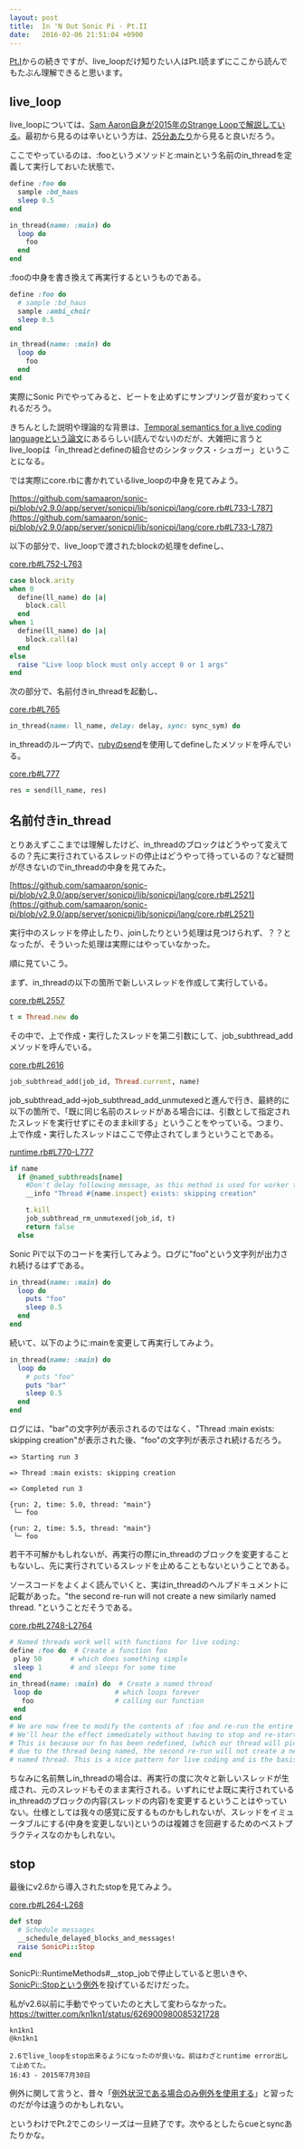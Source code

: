 ```yaml
---
layout: post
title:  In 'N Out Sonic Pi - Pt.II
date:   2016-02-06 21:51:04 +0900
---
```

[Pt.I]({{site.baseurl}}/2016/02/06/In-N-Out-Sonic-Pi-Pt.I.html)からの続きですが、live_loopだけ知りたい人はPt.I読まずにここから読んでもたぶん理解できると思います。

## live_loop

live_loopについては、[Sam Aaron自身が2015年のStrange Loopで解説している](https://www.youtube.com/watch?v=YlRTTzlhquo)。最初から見るのは辛いという方は、[25分あたり](https://youtu.be/YlRTTzlhquo?t=1493)から見ると良いだろう。

ここでやっているのは、:fooというメソッドと:mainという名前のin_threadを定義して実行しておいた状態で、

```ruby
define :foo do
  sample :bd_haus
  sleep 0.5
end

in_thread(name: :main) do
  loop do
    foo
  end
end
```

:fooの中身を書き換えて再実行するというものである。

```ruby
define :foo do
  # sample :bd_haus
  sample :ambi_choir
  sleep 0.5
end

in_thread(name: :main) do
  loop do
    foo
  end
end
```

実際にSonic Piでやってみると、ビートを止めずにサンプリング音が変わってくれるだろう。

きちんとした説明や理論的な背景は、[Temporal semantics for a live coding languageという論文](https://www.cl.cam.ac.uk/~dao29/publ/farm14-aaron.pdf)にあるらしい(読んでない)のだが、大雑把に言うとlive_loopは「in_threadとdefineの組合せのシンタックス・シュガー」ということになる。

では実際にcore.rbに書かれているlive_loopの中身を見てみよう。

[https://github.com/samaaron/sonic-pi/blob/v2.9.0/app/server/sonicpi/lib/sonicpi/lang/core.rb#L733-L787](https://github.com/samaaron/sonic-pi/blob/v2.9.0/app/server/sonicpi/lib/sonicpi/lang/core.rb#L733-L787)

以下の部分で、live_loopで渡されたblockの処理をdefineし、

[core.rb#L752-L763](https://github.com/samaaron/sonic-pi/blob/v2.9.0/app/server/sonicpi/lib/sonicpi/lang/core.rb#L752-L763)

```ruby
case block.arity
when 0
  define(ll_name) do |a|
    block.call
  end
when 1
  define(ll_name) do |a|
    block.call(a)
  end
else
  raise "Live loop block must only accept 0 or 1 args"
end
```

次の部分で、名前付きin_threadを起動し、

[core.rb#L765](https://github.com/samaaron/sonic-pi/blob/v2.9.0/app/server/sonicpi/lib/sonicpi/lang/core.rb#L765)

```ruby
in_thread(name: ll_name, delay: delay, sync: sync_sym) do
```

in_threadのループ内で、[rubyのsend](http://docs.ruby-lang.org/ja/2.1.0/method/Object/i/__send__.html)を使用してdefineしたメソッドを呼んでいる。

[core.rb#L777](https://github.com/samaaron/sonic-pi/blob/v2.9.0/app/server/sonicpi/lib/sonicpi/lang/core.rb#L777)

```ruby
res = send(ll_name, res)
```

## 名前付きin_thread

とりあえずここまでは理解したけど、in_threadのブロックはどうやって変えてるの？先に実行されているスレッドの停止はどうやって待っているの？など疑問が尽きないのでin_threadの中身を見てみた。

[https://github.com/samaaron/sonic-pi/blob/v2.9.0/app/server/sonicpi/lib/sonicpi/lang/core.rb#L2521](https://github.com/samaaron/sonic-pi/blob/v2.9.0/app/server/sonicpi/lib/sonicpi/lang/core.rb#L2521)

実行中のスレッドを停止したり、joinしたりという処理は見つけられず、？？となったが、そういった処理は実際にはやっていなかった。

順に見ていこう。

まず、in_threadの以下の箇所で新しいスレッドを作成して実行している。

[core.rb#L2557](https://github.com/samaaron/sonic-pi/blob/v2.9.0/app/server/sonicpi/lib/sonicpi/lang/core.rb#L2557)

```ruby
t = Thread.new do
```

その中で、上で作成・実行したスレッドを第二引数にして、job_subthread_addメソッドを呼んでいる。

[core.rb#L2616](https://github.com/samaaron/sonic-pi/blob/v2.9.0/app/server/sonicpi/lib/sonicpi/lang/core.rb#L2616)

```ruby
job_subthread_add(job_id, Thread.current, name)
```

job_subthread_add→job_subthread_add_unmutexedと進んで行き、最終的に以下の箇所で、「既に同じ名前のスレッドがある場合には、引数として指定されたスレッドを実行せずにそのままkillする」ということをやっている。つまり、上で作成・実行したスレッドはここで停止されてしまうということである。

[runtime.rb#L770-L777](https://github.com/samaaron/sonic-pi/blob/v2.9.0/app/server/sonicpi/lib/sonicpi/runtime.rb#L770-L777)

```ruby
if name
  if @named_subthreads[name]
    #Don't delay following message, as this method is used for worker thread impl.
    __info "Thread #{name.inspect} exists: skipping creation"

    t.kill
    job_subthread_rm_unmutexed(job_id, t)
    return false
  else
```

Sonic Piで以下のコードを実行してみよう。ログに"foo"という文字列が出力され続けるはずである。

```ruby
in_thread(name: :main) do
  loop do
    puts "foo"
    sleep 0.5
  end
end
```

続いて、以下のように:mainを変更して再実行してみよう。

```ruby
in_thread(name: :main) do
  loop do
    # puts "foo"
    puts "bar"
    sleep 0.5
  end
end
```

ログには、"bar"の文字列が表示されるのではなく、"Thread :main exists: skipping creation"が表示された後、"foo"の文字列が表示され続けるだろう。

```
=> Starting run 3

=> Thread :main exists: skipping creation

=> Completed run 3

{run: 2, time: 5.0, thread: "main"}
 └─ foo

{run: 2, time: 5.5, thread: "main"}
 └─ foo
```

若干不可解かもしれないが、再実行の際にin_threadのブロックを変更することもないし、先に実行されているスレッドを止めることもないということである。

ソースコードをよくよく読んでいくと、実はin_threadのヘルプドキュメントに記載があった。"the second re-run will not create a new similarly named thread. "ということだそうである。

[core.rb#L2748-L2764](https://github.com/samaaron/sonic-pi/blob/v2.9.0/app/server/sonicpi/lib/sonicpi/lang/core.rb#L2748-L2764)

```ruby
# Named threads work well with functions for live coding:
define :foo do  # Create a function foo
 play 50       # which does something simple
 sleep 1       # and sleeps for some time
end
in_thread(name: :main) do  # Create a named thread
 loop do                  # which loops forever
   foo                    # calling our function
 end
end
# We are now free to modify the contents of :foo and re-run the entire buffer.
# We'll hear the effect immediately without having to stop and re-start the code.
# This is because our fn has been redefined, (which our thread will pick up) and
# due to the thread being named, the second re-run will not create a new similarly
# named thread. This is a nice pattern for live coding and is the basis of live_loop.
```

ちなみに名前無しin_threadの場合は、再実行の度に次々と新しいスレッドが生成され、元のスレッドもそのまま実行される。いずれにせよ既に実行されているin_threadのブロックの内容(スレッドの内容)を変更するということはやっていない。仕様としては我々の感覚に反するものかもしれないが、スレッドをイミュータブルにする(中身を変更しない)というのは複雑さを回避するためのベストプラクティスなのかもしれない。

## stop

最後にv2.6から導入されたstopを見てみよう。

[core.rb#L264-L268](https://github.com/samaaron/sonic-pi/blob/v2.9.0/app/server/sonicpi/lib/sonicpi/lang/core.rb#L264-L268)

```ruby
def stop
  # Schedule messages
  __schedule_delayed_blocks_and_messages!
  raise SonicPi::Stop
end
```

SonicPi::RuntimeMethods#__stop_jobで停止していると思いきや、[SonicPi::Stopという例外](https://github.com/samaaron/sonic-pi/blob/v2.9.0/app/server/sonicpi/lib/sonicpi/runtime.rb#L44)を投げているだけだった。

私がv2.6以前に手動でやっていたのと大して変わらなかった。
https://twitter.com/kn1kn1/status/626900980085321728

```
kn1kn1
‏@kn1kn1

2.6でlive_loopをstop出来るようになったのが良いな。前はわざとruntime error出して止めてた。
16:43 - 2015年7月30日
```

例外に関して言うと、昔々「[例外状況である場合のみ例外を使用する](https://books.google.co.jp/books?id=ka2VUBqHiWkC&lpg=PP1&dq=effective%20java&hl=ja&pg=PA241#v=onepage&q&f=false)」と習ったのだが今は違うのかもしれない。

というわけでPt.2でこのシリーズは一旦終了です。次やるとしたらcueとsyncあたりかな。
